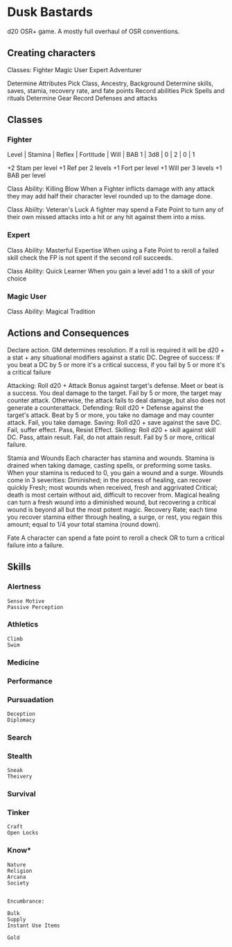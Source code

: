 # Dusk Bastards

d20 OSR+ game. A mostly full overhaul of OSR conventions.

## Creating characters

Classes:
    Fighter
    Magic User
    Expert
    Adventurer

Determine Attributes
Pick Class, Ancestry, Background
Determine skills, saves, stamia, recovery rate, and fate points
Record abilities
Pick Spells and rituals
Determine Gear
Record Defenses and attacks

## Classes

### Fighter
Level | Stamina | Reflex | Fortitude | Will | BAB
1 | 3d8 | 0 | 2 | 0 | 1

+2 Stam per level
+1 Ref per 2 levels
+1 Fort per level
+1 Will per 3 levels
+1 BAB per level

Class Ability: Killing Blow
When a Fighter inflicts damage with any attack they may add half their character level rounded up to the damage done.

Class Abiilty: Veteran's Luck
A fighter may spend a Fate Point to turn any of their own missed attacks into a hit or any hit against them into a miss.

### Expert

Class Ability: Masterful Expertise
When using a Fate Point to reroll a failed skill check the FP is not spent if the second roll succeeds.

Class Ability: Quick Learner
When you gain a level add 1 to a skill of your choice

### Magic User

Class Ability: Magical Tradition

## Actions and Consequences

Declare action.
GM determines resolution.
    If a roll is required it will be d20 + a stat + any situational modifiers against a static DC.
    Degree of success: If you beat a DC by 5 or more it's a critical success, if you fail by 5 or more it's a critical failure

Attacking:
    Roll d20 + Attack Bonus against target's defense.
    Meet or beat is a success. You deal damage to the target.
    Fail by 5 or more, the target may counter attack.
    Otherwise, the attack fails to deal damage, but also does not generate a counterattack.
Defending:
    Roll d20 + Defense against the target's attack.
    Beat by 5 or more, you take no damage and may counter attack.
    Fail, you take damage.
Saving:
    Roll d20 + save against the save DC.
    Fail, suffer effect.
    Pass, Resist Effect.
Skilling:
    Roll d20 + skill against skill DC.
    Pass, attain result.
    Fail, do not attain result.
    Fail by 5 or more, critical failure.

Stamia and Wounds
    Each character has stamina and wounds. 
    Stamina is drained when taking damage, casting spells, or preforming some tasks.
    When your stamina is reduced to 0, you gain a wound and a surge.
    Wounds come in 3 severities:
        Diminished; in the process of healing, can recover quickly
        Fresh; most wounds when received, fresh and aggrivated
        Critical; death is most certain without aid, difficult to recover from.
    Magical healing can turn a fresh wound into a diminished wound, but recovering a critical wound is beyond all but the most potent magic.
    Recovery Rate; each time you recover stamina either through healing, a surge, or rest, you regain this amount; equal to 1/4 your total stamina (round down).

Fate
    A character can spend a fate point to reroll a check OR to turn a critical failure into a failure.

## Skills

### Alertness
    Sense Motive
    Passive Perception

### Athletics
    Climb
    Swim

### Medicine

### Performance

### Pursuadation
    Deception
    Diplomacy

### Search

### Stealth
    Sneak
    Theivery

### Survival

### Tinker
    Craft
    Open Locks

### Know*
    Nature
    Religion
    Arcana
    Society


    Encumbrance:

    Bulk
    Supply
    Instant Use Items

    Gold
